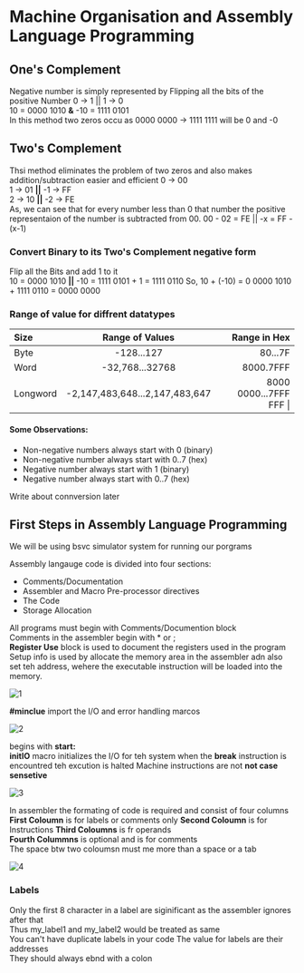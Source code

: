 # Machine Organisation and Assembly Language Programming

## One's Complement
Negative number is simply represented by Flipping all the bits of the positive Number
0 -> 1 || 1 -> 0    
10 = 0000 1010  **&** -10 = 1111 0101  
In this method two zeros occu as 0000 0000 -> 1111 1111 will be 0 and -0

## Two's Complement
Thsi method eliminates the problem of two zeros and also makes addition/subtraction easier and efficient
0 -> 00  
1 -> 01 **||** -1 -> FF  
2 -> 10 **||** -2 -> FE  
As, we can see that for every number less than 0 that number the positive representaion of the number is subtracted from 00. 
00 - 02 = FE || -x = FF - (x-1) 
### Convert Binary to its Two's Complement negative form
Flip all the Bits and add 1 to it  
10 = 0000 1010 **||** -10 = 1111 0101 + 1 = 1111 0110
So, 10 + (-10) = 0
0000 1010 + 1111 0110 = 0000 0000

### Range of value for diffrent datatypes

| Size            | Range of Values  | Range in Hex    |
| :------------- | :----------:     | -----------:    |
|  Byte          |  -128...127      | 80...7F          |
|  Word          | -32,768...32768  | 8000.7FFF     |
| Longword       | -2,147,483,648...2,147,483,647 | 8000 0000...7FFF FFF \|

#### Some Observations: 
* Non-negative numbers always start with 0 (binary)
* Non-negative number always start with 0..7 (hex)
* Negative number always start with 1 (binary)
* Negative number always start with 0..7 (hex)

Write about connversion later 

## First Steps in Assembly Language Programming
We will be using bsvc simulator system for running our porgrams 

Assembly langauge code is divided into four sections: 
* Comments/Documentation
* Assembler and Macro Pre-processor directives
* The Code
* Storage Allocation

All programs must begin with Comments/Documention block  
Comments in the assembler begin with \* or ;  
**Register Use** block is used to document the registers used in the program  
Setup info is used by allocate the memory area in the assembler adn also set teh address, wehere the executable instruction will be loaded into the memory. 

![1](https://user-images.githubusercontent.com/19777060/57579321-33189c00-744f-11e9-8798-1c292ef1a30f.PNG)

**#minclue** import the I/O and error handling marcos

![2](https://user-images.githubusercontent.com/19777060/57579366-ac17f380-744f-11e9-9923-2b32c61d7679.PNG)  

begins with **start:**  
**initIO** macro initializes the I/O for teh system
when the **break** instruction is encountred teh excution is halted
Machine instructions are not **not case sensetive** 

![3](https://user-images.githubusercontent.com/19777060/57579435-88a17880-7450-11e9-95f5-f9ba0fad6ee9.PNG)

In assembler the formating of code is required and consist of four columns  
**First Coloumn** is for labels or comments only
**Second Coloumn** is for Instructions 
**Third Coloumns** is fr operands  
**Fourth Colummns** is optional and is for comments   
The space btw two coloumsn must me more than a space or a tab  

![4](https://user-images.githubusercontent.com/19777060/57579442-aa026480-7450-11e9-897d-07e08f19fbc3.PNG)

### Labels 
Only the first 8 character in a label are siginificant as the assembler ignores after that  
Thus my_label1 and my_label2 would be treated as same  
You can't have duplicate labels in your code 
The value for labels are their addresses  
They should always ebnd with a colon



















  
